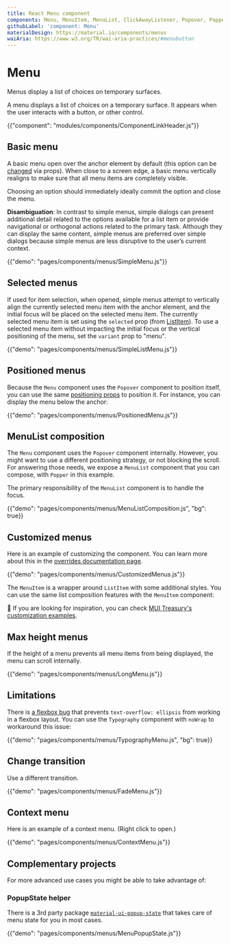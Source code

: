 ```yaml
---
title: React Menu component
components: Menu, MenuItem, MenuList, ClickAwayListener, Popover, Popper
githubLabel: 'component: Menu'
materialDesign: https://material.io/components/menus
waiAria: https://www.w3.org/TR/wai-aria-practices/#menubutton
---
```


# Menu

<p class="description">Menus display a list of choices on temporary surfaces.</p>

A menu displays a list of choices on a temporary surface. It appears when the user interacts with a button, or other control.

{{"component": "modules/components/ComponentLinkHeader.js"}}

## Basic menu

A basic menu open over the anchor element by default (this option can be [changed](#positioned-menus) via props). When close to a screen edge, a basic menu vertically realigns to make sure that all menu items are completely visible.

Choosing an option should immediately ideally commit the option and close the menu.

**Disambiguation**: In contrast to simple menus, simple dialogs can present additional detail related to the options available for a list item or provide navigational or orthogonal actions related to the primary task. Although they can display the same content, simple menus are preferred over simple dialogs because simple menus are less disruptive to the user’s current context.

{{"demo": "pages/components/menus/SimpleMenu.js"}}

## Selected menus

If used for item selection, when opened, simple menus attempt to vertically align the currently selected menu item with the anchor element,
and the initial focus will be placed on the selected menu item.
The currently selected menu item is set using the `selected` prop (from [ListItem](/api/list-item/)).
To use a selected menu item without impacting the initial focus or the vertical positioning of the menu, set the `variant` prop to "menu".

{{"demo": "pages/components/menus/SimpleListMenu.js"}}

## Positioned menus

Because the `Menu` component uses the `Popover` component to position itself, you can use the same [positioning props](/components/popover/#anchor-playground) to position it.
For instance, you can display the menu below the anchor:

{{"demo": "pages/components/menus/PositionedMenu.js"}}

## MenuList composition

The `Menu` component uses the `Popover` component internally.
However, you might want to use a different positioning strategy, or not blocking the scroll.
For answering those needs, we expose a `MenuList` component that you can compose, with `Popper` in this example.

The primary responsibility of the `MenuList` component is to handle the focus.

{{"demo": "pages/components/menus/MenuListComposition.js", "bg": true}}

## Customized menus

Here is an example of customizing the component. You can learn more about this in the
[overrides documentation page](/customization/components/).

{{"demo": "pages/components/menus/CustomizedMenus.js"}}

The `MenuItem` is a wrapper around `ListItem` with some additional styles.
You can use the same list composition features with the `MenuItem` component:

🎨 If you are looking for inspiration, you can check [MUI Treasury's customization examples](https://mui-treasury.com/styles/menu).

## Max height menus

If the height of a menu prevents all menu items from being displayed, the menu can scroll internally.

{{"demo": "pages/components/menus/LongMenu.js"}}

## Limitations

There is [a flexbox bug](https://bugs.chromium.org/p/chromium/issues/detail?id=327437) that prevents `text-overflow: ellipsis` from working in a flexbox layout.
You can use the `Typography` component with `noWrap` to workaround this issue:

{{"demo": "pages/components/menus/TypographyMenu.js", "bg": true}}

## Change transition

Use a different transition.

{{"demo": "pages/components/menus/FadeMenu.js"}}

## Context menu

Here is an example of a context menu. (Right click to open.)

{{"demo": "pages/components/menus/ContextMenu.js"}}

## Complementary projects

For more advanced use cases you might be able to take advantage of:

### PopupState helper

There is a 3rd party package [`material-ui-popup-state`](https://github.com/jcoreio/material-ui-popup-state) that takes care of menu state for you in most cases.

{{"demo": "pages/components/menus/MenuPopupState.js"}}
